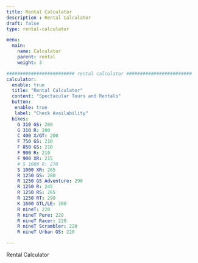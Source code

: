 ```yaml
---
title: Rental Calculator
description : Rental Calculator
draft: false
type: rental-calculator

menu:
  main:
    name: Calculator
    parent: rental
    weight: 3

######################### rental calculator ########################
calculator:
  enable: true
  title: "Rental Calculator"
  content: "Spectacular Tours and Rentals"
  button:
   enable: true
   label: "Check Availability"
  bikes:
    G 310 GS: 200
    G 310 R: 200
    C 400 X/GT: 200
    F 750 GS: 210
    F 850 GS: 210
    F 900 R: 210
    F 900 XR: 215
    # S 1000 R: 270
    S 1000 XR: 265
    R 1250 GS: 280
    R 1250 GS Adventure: 290
    R 1250 R: 245
    R 1250 RS: 265
    R 1250 RT: 290
    K 1600 GTL/LE: 300
    R nineT: 220
    R nineT Pure: 220
    R nineT Racer: 220
    R nineT Scrambler: 220
    R nineT Urban GS: 220

---
```


Rental Calculator